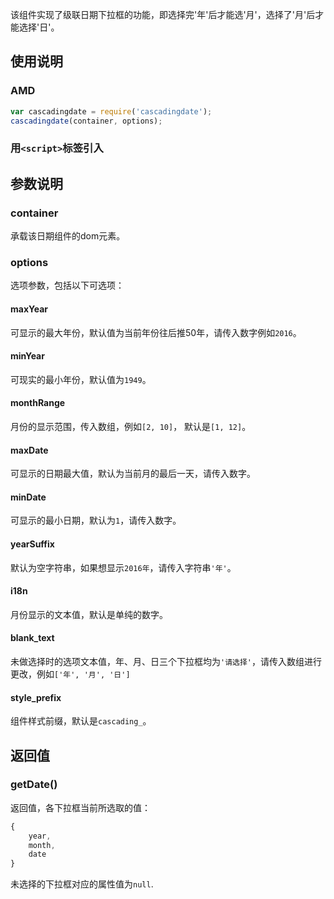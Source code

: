 该组件实现了级联日期下拉框的功能，即选择完'年'后才能选'月'，选择了'月'后才能选择'日'。

## 使用说明

### AMD
```js
var cascadingdate = require('cascadingdate');
cascadingdate(container, options);
```
### 用`<script>`标签引入

## 参数说明

### container
承载该日期组件的dom元素。

### options
选项参数，包括以下可选项：

#### maxYear
可显示的最大年份，默认值为当前年份往后推50年，请传入数字例如`2016`。

#### minYear
可现实的最小年份，默认值为`1949`。

#### monthRange
月份的显示范围，传入数组，例如`[2, 10]`， 默认是`[1, 12]`。

#### maxDate
可显示的日期最大值，默认为当前月的最后一天，请传入数字。

#### minDate
可显示的最小日期，默认为`1`，请传入数字。

#### yearSuffix
默认为空字符串，如果想显示`2016年`，请传入字符串`'年'`。

#### i18n
月份显示的文本值，默认是单纯的数字。

#### blank_text
未做选择时的选项文本值，年、月、日三个下拉框均为`'请选择'`，请传入数组进行更改，例如`['年', '月', '日']`

#### style_prefix
组件样式前缀，默认是`cascading_`。

## 返回值

### getDate()

返回值，各下拉框当前所选取的值：

```js
{
    year,
    month,
    date
}
```
未选择的下拉框对应的属性值为`null`.
